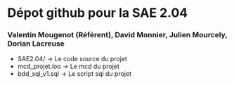 # Dépot github pour la SAE 2.04
### Valentin Mougenot (Référent), David Monnier, Julien Mourcely, Dorian Lacreuse

* SAE2.04/ -> Le code source du projet
* mcd_projet.loo -> Le mcd du projet
* bdd_sql_v1.sql -> Le script sql du projet
